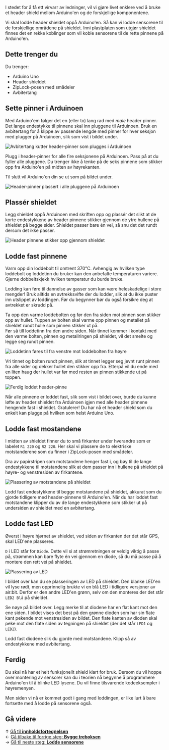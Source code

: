 <!-- --- title: Guide: Lodde header shieldet -->

I stedet for å få ett virvarr av ledninger, vil vi gjøre livet enklere ved å
bruke et header shield mellom Arduino'en og de forskjellige komponentene.

Vi skal lodde header shieldet oppå Arduino'en. Så kan vi lodde sensorene til
de forskjellige områdene på shieldet. Inni plastplaten som utgjør shieldet
finnes det en rekke koblinger som vil koble sensorene til de rette pinnene på
Arduino'en.

## Dette trenger du

Du trenger:

* Arduino Uno
* Header shieldet
* ZipLock-posen med smådeler
* Avbitertang

## Sette pinner i Arduinoen

Med Arduino'em følger det en (eller to) lang rad med *male* header pinner. Det
lange endestykke til pinnene skal inn pluggene til Arduinoen. Bruk en
avbitertang for å klippe av passende lengde med pinner for hver seksjon med
plugger på Arduinoen, slik som vist i bildet under.

![Avbitertang kutter header-pinner som plugges i Arduinoen][header-pins-cut-arduino]

Plugg i header-pinner for alle fire seksjonene på Arduinoen. Pass på at du
fyller alle pluggene. Du trenger ikke å tenke på de seks pinnene som stikker
opp fra Arduino'en på midten av høyrekanten.

Til slutt vil Arduino'en din se ut som på bildet under.

![Header-pinner plassert i alle pluggene på Arduinoen][header-pins-arduino]

## Plassér shieldet

Legg shieldet oppå Arduinoen med skriften opp og plassér det slikt at de korte
endestykkene av header pinnene stikker gjennom de ytre hullene på shieldet på
begge sider. Shieldet passer bare én vei, så snu det det rundt dersom det ikke
passer.

![Header pinnene stikker opp gjennom shieldet][header-pins-shield]

## Lodde fast pinnene

Varm opp din loddebolt til omtrent 370&deg;C. Avhengig av hvilken type loddebolt
og loddetinn du bruker kan den anbefalte temperaturen variere. Gjerne
dobbeltskjekk hvilken temperatur du burde bruke.

Lodding kan føre til dannelse av gasser som kan være heleskadelige i store
mengder! Bruk alltids en avtrekksvifte der du lodder, slik at du ikke puster
inn utslippet av loddingen. Før du begynner bør du også forsikre deg at
avtrekket er skrudd på.

Ta opp den varme loddebolten og før den fra siden mot pinnen som stikker opp av
hullet. Tuppen av bolten skal varme opp pinnen og metallet på shieldet rundt
hulle som pinnen stikker ut på.  
Før så till loddetinn fra den andre siden. Når tinnet kommer i kontakt med den
varme bolten, pinnen og metallringen på shieldet, vil det smelte og legge seg
rundt pinnen.

![Loddetinn føres til fra venstre mot loddebolten fra høyre][soldering-begin]

Vri tinnet og bolten rundt pinnen, slik at tinnet legger seg jevnt runt pinnen
fra alle sider og dekker hullet den stikker opp fra. Etterpå vil du ende med en
liten haug der hullet var før med resten av pinnen stikkende ut på toppen.

![Ferdig loddet header-pinne][soldering-complete]

Når alle pinnene er loddet fast, slik som vist i bildet over, burde du kunne
løfte av header shieldet fra Arduinoen igjen med alle header pinnene hengende
fast i shieldet. Gratulerer! Du har nå et header shield som du enkelt kan plugge
på hvilken som helst Arduino Uno.

## Lodde fast mostandene

I midten av shieldet finner du to små firkanter under hverandre som er labelet
`R1 220` og `R2 220`. Her skal vi plassere de to elektriske motstanderene som
du finner i ZipLock-posen med smådeler.

Dra av papirstripen som motstandene henger fast i, og bøy til de lange
endestykkene til motstandene slik at dem passer inn i hullene på shieldet på
høyre- og venstresiden av firkantene.

![Plassering av motstandene på shieldet][resistors-placement]

Lodd fast endestykkene til begge motstandene på shieldet, akkurat som du gjorde
tidligere med header-pinnene til Arduino'en. Når du har loddet fast motstandene
klipper du av de lange endestykkene som stikker ut på undersiden av shieldet 
med en avbitertang.

## Lodde fast LED

Øverst i høyre hjørnet av shieldet, ved siden av firkanten der det står GPS,
skal LED'ene plasseres. 

`D` i LED står for `Diode`. Dette vil si at strømretningen er veldig viktig å
passe på, strømmen kan bare flyte én vei gjennom en diode, så du må passe på
å montere den rett vei på shieldet.

![Plassering av LED][led-placement]

I bildet over kan du se plasseringen av LED på shieldet. Den blanke LED'en vil
lyse rødt, men opprinnelig brukte vi en blå LED i tidligere versjoner av
air:bit. Derfor er den andre LED'en grønn, selv om den monteres der det står
`LED2 Blå` på shieldet.

Se nøye på bildet over. Legg merke til at diodene har en flat kant mot den ene
siden. I bildet vises det best på den grønne dioden som har sin flate kant
pekende mot venstresiden av bildet. Den flate kanten av dioden skal peke mot
den flate siden av tegningen på shieldet (der det står `LED1` og `LED2`).

Lodd fast diodene slik du gjorde med motstandene. Klipp så av endestykkene med
avbitertang.

## Ferdig

Du skal nå har et helt funksjonellt shield klart for bruk. Dersom du vil hoppe
over montering av sensorer kan du i teorien nå begynne å programmere Arduino'en
til å blinke LED lysene. Du vil finne tilsvarende kodeeksempler i høyremenyen.

Men siden vi nå er kommet godt i gang med loddingen, er like lurt å bare
fortsette med å lodde på sensorene også.

## Gå videre

&uarr; [Gå til **innholdsfortegnelsen**][home]  
&larr; [Gå tilbake til forrige steg: **Bygge treboksen**][casing]  
&rarr; [Gå til neste steg: **Lodde sensorene**][sensors]  

[home]: guides-build-home
[casing]: guides-build-casing
[sensors]: guides-build-sensors

[header-pins-cut-arduino]: 20171019_113609.jpg
[header-pins-arduino]: 20171019_113707.jpg
[header-pins-shield]: 20171019_113916.jpg
[soldering-begin]: 20171019_114336.jpg
[soldering-complete]: 20171019_114915.jpg
[resistors-placement]: 20171019_115039.jpg
[led-placement]: 20171019_115344.jpg
